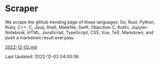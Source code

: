 # Scraper

We scrape the github trending page of these languages: Go, Rust, Python, Ruby, C++, C, Java, Shell, Makefile, Swift, Objective-C, Kotlin, Jupyter-Notebook, HTML, JavaScript, TypeScript, CSS, Vue, TeX, Markdown, and push a markdown result everyday.

[2022-12-02.md](https://github.com/yangwenmai/github-trending-backup/blob/master/2022-12-02.md)

Last Updated: 2022-12-02 04:00:08